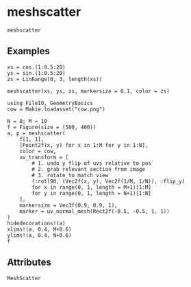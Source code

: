 # meshscatter

```@shortdocs; canonical=false
meshscatter
```


## Examples

```@figure backend=GLMakie
xs = cos.(1:0.5:20)
ys = sin.(1:0.5:20)
zs = LinRange(0, 3, length(xs))

meshscatter(xs, ys, zs, markersize = 0.1, color = zs)
```

```@figure backend=GLMakie
using FileIO, GeometryBasics
cow = Makie.loadasset("cow.png")

N = 8; M = 10
f = Figure(size = (500, 400))
a, p = meshscatter(
    f[1, 1],
    [Point2f(x, y) for x in 1:M for y in 1:N],
    color = cow,
    uv_transform = [
        # 1. undo y flip of uvs relative to pos
        # 2. grab relevant section from image
        # 3. rotate to match view
        (:rotl90, (Vec2f(x, y), Vec2f(1/M, 1/N)), :flip_y)
        for x in range(0, 1, length = M+1)[1:M]
        for y in range(0, 1, length = N+1)[1:N]
    ],
    markersize = Vec3f(0.9, 0.9, 1),
    marker = uv_normal_mesh(Rect2f(-0.5, -0.5, 1, 1))
)
hidedecorations!(a)
xlims!(a, 0.4, M+0.6)
ylims!(a, 0.4, N+0.6)
f
```


## Attributes

```@attrdocs
MeshScatter
```
